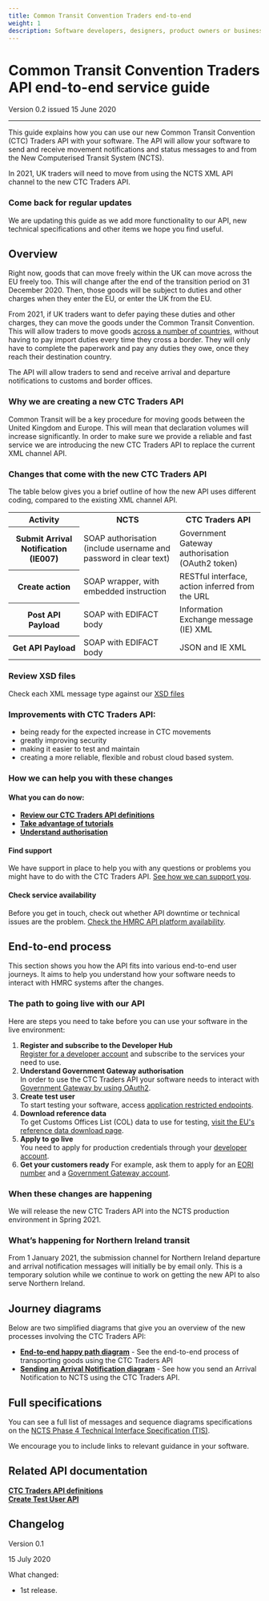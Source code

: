 ```yaml
---
title: Common Transit Convention Traders end-to-end
weight: 1
description: Software developers, designers, product owners or business analysts. Integrate your software with Common Transit Convention Traders API.
---
```


# Common Transit Convention Traders API end-to-end service guide

Version 0.2 issued 15 June 2020
***

This guide explains how you can use our new Common Transit Convention (CTC) Traders API with your software. The API will allow your software to send and receive movement notifications and status messages to and from the New Computerised Transit System (NCTS). 

In 2021, UK traders will need to move from using the NCTS XML API channel to the new CTC Traders API. 


### Come back for regular updates

We are updating this guide as we add more functionality to our API, new technical specifications and other items we hope you find useful. 



## Overview

Right now, goods that can move freely within the UK can move across the EU freely too. This will change after the end of the transition period on 31 December 2020. Then, those goods will be subject to duties and other charges when they enter the EU, or enter the UK from the EU.

From 2021, if UK traders want to defer paying these duties and other charges, they can move the goods under the Common Transit Convention. This will allow traders to move goods [across a number of countries](https://www.gov.uk/guidance/common-transit-convention-countries), without having to pay import duties every time they cross a border. They will only have to complete the paperwork and pay any duties they owe, once they reach their destination country.

The API will allow traders to send and receive arrival and departure notifications to customs and border offices.



### Why we are creating a new CTC Traders API

Common Transit will be a key procedure for moving goods between the United Kingdom and Europe. This will mean that declaration volumes will increase significantly. In order to make sure we provide a reliable and fast service we are introducing the new CTC Traders API to replace the current XML channel API.


### Changes that come with the new CTC Traders API

The table below gives you a brief outline of how the new API uses different coding, compared to the existing XML channel API.   

<table>
  <tr>
    <th>Activity</th>
    <th>NCTS</th>
    <th>CTC Traders API</th>
  </tr>
  <tr>
    <th>Submit Arrival Notification (IE007)</th>
    <td>SOAP authorisation (include username and password in clear text)</td>
    <td>Government Gateway authorisation (OAuth2 token)</td>
  </tr>
  <tr>
    <th>Create action</th>
    <td>SOAP wrapper, with embedded instruction</td>
    <td>RESTful interface, action inferred from the URL</td>
  </tr>
  <tr>
    <th>Post API Payload</th>
    <td>SOAP with EDIFACT body</td>
    <td>Information Exchange message (IE) XML</td>
  </tr>
  <tr>
    <th>Get API Payload</th>
    <td>SOAP with EDIFACT body</td>
    <td>JSON and IE XML</td>
  </tr>
</table>

</body>
</html>


### Review XSD files 

Check each XML message type against our [XSD files](https://github.com/hmrc/common-transit-convention-traders/tree/master/conf/xsd) 


### Improvements with CTC Traders API:  
* being ready for the expected increase in CTC movements  
* greatly improving security   
* making it easier to test and maintain      
* creating a more reliable, flexible and robust cloud based system.



### How we can help you with these changes

#### What you can do now: 
- **[Review our CTC Traders API definitions](https://developer.service.hmrc.gov.uk/api-documentation/docs/api/service/common-transit-convention-traders/1.0)**  
- **[Take advantage of tutorials](https://developer.service.hmrc.gov.uk/api-documentation/docs/tutorials)** 
- **[Understand authorisation](https://developer.service.hmrc.gov.uk/api-documentation/docs/authorisation)**

#### Find support

We have support in place to help you with any questions or problems you might have to do with the CTC Traders API. [See how we can support you]( https://developer.service.hmrc.gov.uk/guides/common-transit-convention-traders-service-guide/documentation/get-support.html).    
    
    
#### Check service availability

Before you get in touch, check out whether API downtime or technical issues are the problem. [Check the HMRC API platform availability](https://api-platform-status.production.tax.service.gov.uk).    


 
## End-to-end process

This section shows you how the API fits into various end-to-end user journeys. It aims to help you understand how your software needs to interact with HMRC systems after the changes.


### The path to going live with our API

Here are steps you need to take before you can use your software in the live environment:

1. **Register and subscribe to the Developer Hub**  
[Register for a developer account](https://developer.service.hmrc.gov.uk/developer/registration) and subscribe to the services your need to use.  
2. **Understand Government Gateway authorisation**    
In order to use the CTC Traders API your software needs to interact with [Government Gateway by using OAuth2](https://developer.service.hmrc.gov.uk/api-documentation/docs/authorisation).
3. **Create test user**    
To start testing your software, access [application restricted endpoints](https://developer.service.hmrc.gov.uk/api-documentation/docs/authorisation/application-restricted-endpoints). 
4. **Download reference data**   
To get Customs Offices List (COL) data to use for testing, [visit the EU's reference data download page](https://ec.europa.eu/taxation_customs/dds2/col/col_download_home.jsp?Lang=en).
5. **Apply to go live**     
You need to apply for production credentials through your [developer account](https://developer.service.hmrc.gov.uk/developer/registration). 
6. **Get your customers ready**
For example, ask them to apply for an [EORI number](https://www.gov.uk/eori) and a [Government Gateway account](https://www.gov.uk/log-in-register-hmrc-online-services).




### When these changes are happening

We will release the new CTC Traders API into the NCTS production environment in Spring 2021.

### What’s happening for Northern Ireland transit

From 1 January 2021, the submission channel for Northern Ireland departure and arrival notification messages will initially be by email only. This is a temporary solution while we continue to work on getting the new API to also serve Northern Ireland.


## Journey diagrams

Below are two simplified diagrams that give you an overview of the new processes involving the CTC Traders API:

- **[End-to-end happy path diagram](https://developer.service.hmrc.gov.uk/guides/common-transit-convention-traders-service-guide/documentation/end-to-end-happy-path.html)** - See the end-to-end process of transporting goods using the CTC Traders API
- **[Sending an Arrival Notification diagram](https://developer.service.hmrc.gov.uk/guides/common-transit-convention-traders-service-guide/documentation/arrivals-diagram.html)** - See how you send an Arrival Notification to NCTS using the CTC Traders API.   

## Full specifications
You can see a full list of messages and sequence diagrams specifications on the [NCTS Phase 4 Technical Interface Specification (TIS)](https://www.gov.uk/government/publications/new-computerised-transit-system-technical-specifications).   


We encourage you to include links to relevant guidance in your software.





## Related API documentation
<!--- Section owner: MTD Programme --->

  **[CTC Traders API definitions](https://developer.service.hmrc.gov.uk/api-documentation/docs/api/service/common-transit-convention-traders/1.0)**  
  **[Create Test User API](https://developer.service.hmrc.gov.uk/api-documentation/docs/api/service/api-platform-test-user/1.0)**

## Changelog
<!--- Section owner: MTD Programme --->

Version 0.1

15 July 2020

What changed:

* 1st release.
